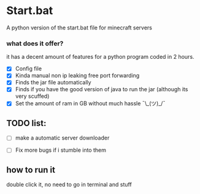 # Start.bat
A python version of the start.bat file for minecraft servers

### what does it offer?
it has a decent amount of features for a python program coded in 2 hours.

- [x] Config file
- [x] Kinda manual non ip leaking free port forwarding
- [x] Finds the jar file automatically
- [x] Finds if you have the good version of java to run the jar (although its very scuffed)
- [x] Set the amount of ram in GB without much hassle ¯\\\_(ツ)_/¯

## TODO list:

- [ ] make a automatic server downloader
- [ ] Fix more bugs if i stumble into them


## how to run it
double click it, no need to go in terminal and stuff
